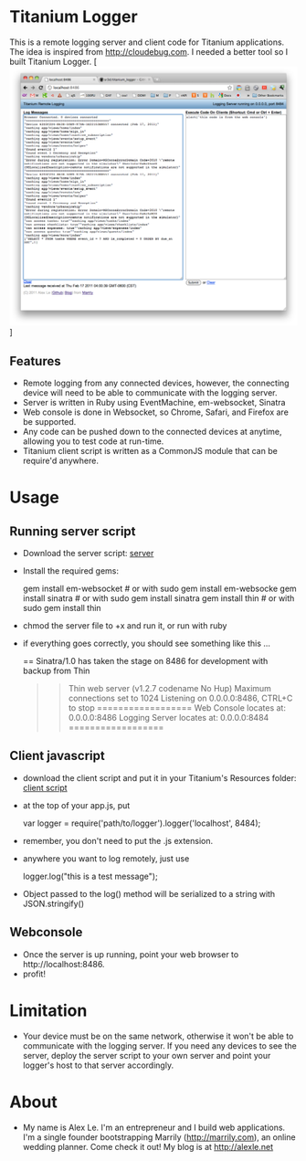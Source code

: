 # Titanium Logger

This is a remote logging server and client code for Titanium applications.  The idea is inspired from http://cloudebug.com.  I needed a better tool so I built Titanium Logger.
[<img src="https://github.com/sr3d/titanium_logger/raw/master/src/images/webconsole.png" alt="Titanium Logger Webconsole" />]


## Features
- Remote logging from any connected devices, however, the connecting device will need to be able to communicate with the logging server.
- Server is written in Ruby using EventMachine, em-websocket, Sinatra
- Web console is done in Websocket, so Chrome, Safari, and Firefox are be supported.
- Any code can be pushed down to the connected devices at anytime, allowing you to test code at run-time.
- Titanium client script is written as a CommonJS module that can be require'd anywhere.

# Usage
## Running server script
- Download the server script:  [server](https://github.com/sr3d/titanium_logger/raw/master/dist/server)
- Install the required gems:
    
    gem install em-websocket            # or with sudo gem install em-websocke
    gem install sinatra                 # or with sudo gem install sinatra
    gem install thin                    # or with sudo gem install thin
    
- chmod the server file to +x and run it, or run with ruby
- if everything goes correctly, you should see something like this ...

    == Sinatra/1.0 has taken the stage on 8486 for development with backup from Thin
    >> Thin web server (v1.2.7 codename No Hup)
    >> Maximum connections set to 1024
    >> Listening on 0.0.0.0:8486, CTRL+C to stop
    ==================
    Web Console locates at:     0.0.0.0:8486
    Logging Server locates at:  0.0.0.0:8484
    ==================

## Client javascript
- download the client script and put it in your Titanium's Resources folder:  [client script](https://github.com/sr3d/titanium_logger/raw/master/dist/logger.js) 
- at the top of your app.js, put 

    var logger = require('path/to/logger').logger('localhost', 8484);
    
- remember, you don't need to put the .js extension.
- anywhere you want to log remotely, just use 

    logger.log("this is a test message");
    
- Object passed to the log() method will be serialized to a string with JSON.stringify()


## Webconsole
- Once the server is up running, point your web browser to http://localhost:8486.  
- profit!


# Limitation
- Your device must be on the same network, otherwise it won't be able to communicate with the logging server.  If you need any devices to see the server, deploy the server script to your own server and point your logger's host to that server accordingly.


# About
- My name is Alex Le.  I'm an entrepreneur and I build web applications.  I'm a single founder bootstrapping Marrily (<http://marrily.com>), an online wedding planner.  Come check it out!  My blog is at <http://alexle.net>
    